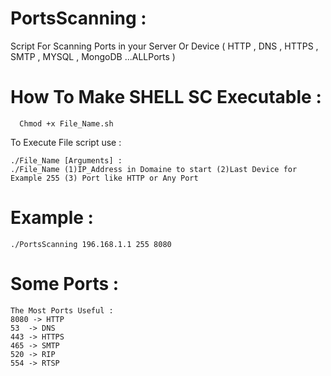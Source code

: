 # PortsScanning : 

Script For Scanning Ports in your Server Or Device ( HTTP , DNS , HTTPS , SMTP , MYSQL , MongoDB ...ALLPorts )

# How To Make SHELL SC Executable : 
      Chmod +x File_Name.sh 
To Execute File script use : 
    
    ./File_Name [Arguments] : 
    ./File_Name (1)IP_Address in Domaine to start (2)Last Device for Example 255 (3) Port like HTTP or Any Port
# Example : 
    ./PortsScanning 196.168.1.1 255 8080 
# Some Ports : 
    The Most Ports Useful : 
    8080 -> HTTP 
    53  -> DNS
    443 -> HTTPS
    465 -> SMTP
    520 -> RIP
    554 -> RTSP
